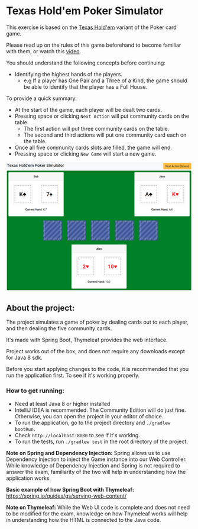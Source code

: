 # Texas Hold'em Poker Simulator

This exercise is based on the [Texas Hold'em](https://en.wikipedia.org/wiki/Texas_hold_%27em) variant of the Poker card game.

Please read up on the rules of this game beforehand to become familiar with them, or watch this 
[video](https://www.youtube.com/watch?v=GAoR9ji8D6A).

You should understand the following concepts before continuing:

- Identifying the highest hands of the players.
  - e.g If a player has One Pair and a Three of a Kind, the game should be able to identify that the player has a 
  Full House. 

To provide a quick summary:

- At the start of the game, each player will be dealt two cards.
- Pressing space or clicking `Next Action` will put community cards on the table.
  - The first action will put three community cards on the table.
  - The second and third actions will put one community card each on the table.
- Once all five community cards slots are filled, the game will end.
- Pressing space or clicking `New Game` will start a new game.

![simulator in action](texas-holdem-poker-simulator-se3.gif)

## About the project:

The project simulates a game of poker by dealing cards out to each player, and then dealing the five community cards. 

It's made with Spring Boot, Thymeleaf provides the web interface.

Project works out of the box, and does not require any downloads except for Java 8 sdk.

Before you start applying changes to the code, it is recommended that you run the application first. To see if it's working properly.

### How to get running:
- Need at least Java 8 or higher installed
- IntelliJ IDEA is recommended. The Community Edition will do just fine.
  Otherwise, you can open the project in your editor of choice.
- To run the application, go to the project directory and `./gradlew bootRun`. 
- Check `http://localhost:8080` to see if it's working.
- To run the tests, run `./gradlew test` in the root directory of the project.

**Note on Spring and Dependency Injection:** Spring allows us to use Dependency Injection to inject the Game instance 
into our Web Controller. While knowledge of Dependency Injection and Spring is not required to answer the exam, 
familiarity of the two will help in understanding how the application works.

**Basic example of how Spring Boot with Thymeleaf:** https://spring.io/guides/gs/serving-web-content/

**Note on Thymeleaf:** While the Web UI code is complete and does not need to be modified for the exam, knowledge on how 
Thymeleaf works will help in understanding how the HTML is connected to the Java code.
